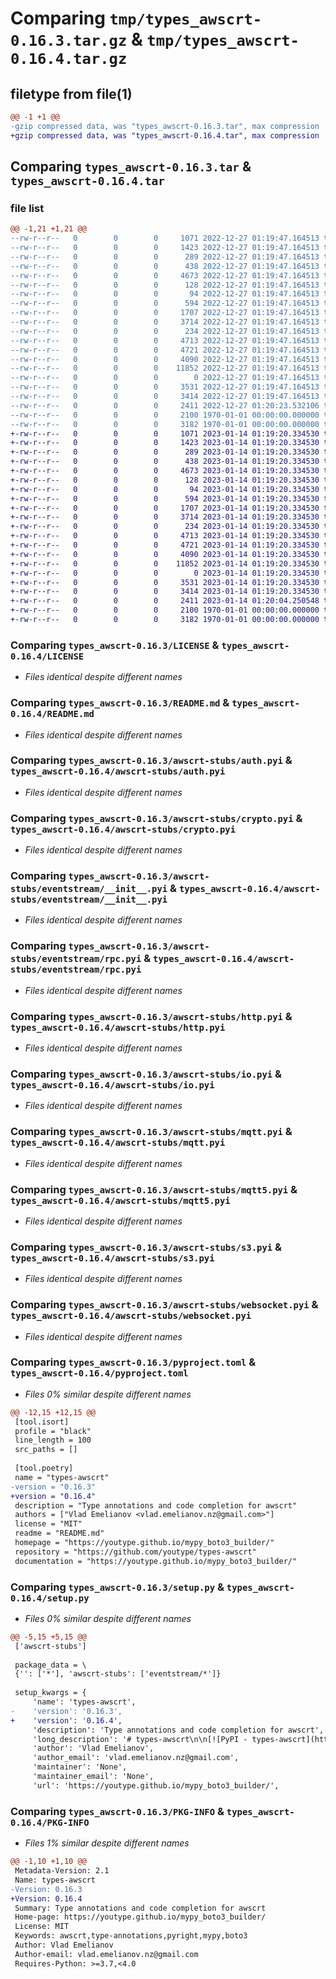 # Comparing `tmp/types_awscrt-0.16.3.tar.gz` & `tmp/types_awscrt-0.16.4.tar.gz`

## filetype from file(1)

```diff
@@ -1 +1 @@
-gzip compressed data, was "types_awscrt-0.16.3.tar", max compression
+gzip compressed data, was "types_awscrt-0.16.4.tar", max compression
```

## Comparing `types_awscrt-0.16.3.tar` & `types_awscrt-0.16.4.tar`

### file list

```diff
@@ -1,21 +1,21 @@
--rw-r--r--   0        0        0     1071 2022-12-27 01:19:47.164513 types_awscrt-0.16.3/LICENSE
--rw-r--r--   0        0        0     1423 2022-12-27 01:19:47.164513 types_awscrt-0.16.3/README.md
--rw-r--r--   0        0        0      289 2022-12-27 01:19:47.164513 types_awscrt-0.16.3/awscrt-stubs/__init__.pyi
--rw-r--r--   0        0        0      438 2022-12-27 01:19:47.164513 types_awscrt-0.16.3/awscrt-stubs/_test.pyi
--rw-r--r--   0        0        0     4673 2022-12-27 01:19:47.164513 types_awscrt-0.16.3/awscrt-stubs/auth.pyi
--rw-r--r--   0        0        0      128 2022-12-27 01:19:47.164513 types_awscrt-0.16.3/awscrt-stubs/checksums.pyi
--rw-r--r--   0        0        0       94 2022-12-27 01:19:47.164513 types_awscrt-0.16.3/awscrt-stubs/common.pyi
--rw-r--r--   0        0        0      594 2022-12-27 01:19:47.164513 types_awscrt-0.16.3/awscrt-stubs/crypto.pyi
--rw-r--r--   0        0        0     1707 2022-12-27 01:19:47.164513 types_awscrt-0.16.3/awscrt-stubs/eventstream/__init__.pyi
--rw-r--r--   0        0        0     3714 2022-12-27 01:19:47.164513 types_awscrt-0.16.3/awscrt-stubs/eventstream/rpc.pyi
--rw-r--r--   0        0        0      234 2022-12-27 01:19:47.164513 types_awscrt-0.16.3/awscrt-stubs/exceptions.pyi
--rw-r--r--   0        0        0     4713 2022-12-27 01:19:47.164513 types_awscrt-0.16.3/awscrt-stubs/http.pyi
--rw-r--r--   0        0        0     4721 2022-12-27 01:19:47.164513 types_awscrt-0.16.3/awscrt-stubs/io.pyi
--rw-r--r--   0        0        0     4090 2022-12-27 01:19:47.164513 types_awscrt-0.16.3/awscrt-stubs/mqtt.pyi
--rw-r--r--   0        0        0    11852 2022-12-27 01:19:47.164513 types_awscrt-0.16.3/awscrt-stubs/mqtt5.pyi
--rw-r--r--   0        0        0        0 2022-12-27 01:19:47.164513 types_awscrt-0.16.3/awscrt-stubs/py.typed
--rw-r--r--   0        0        0     3531 2022-12-27 01:19:47.164513 types_awscrt-0.16.3/awscrt-stubs/s3.pyi
--rw-r--r--   0        0        0     3414 2022-12-27 01:19:47.164513 types_awscrt-0.16.3/awscrt-stubs/websocket.pyi
--rw-r--r--   0        0        0     2411 2022-12-27 01:20:23.532106 types_awscrt-0.16.3/pyproject.toml
--rw-r--r--   0        0        0     2100 1970-01-01 00:00:00.000000 types_awscrt-0.16.3/setup.py
--rw-r--r--   0        0        0     3182 1970-01-01 00:00:00.000000 types_awscrt-0.16.3/PKG-INFO
+-rw-r--r--   0        0        0     1071 2023-01-14 01:19:20.334530 types_awscrt-0.16.4/LICENSE
+-rw-r--r--   0        0        0     1423 2023-01-14 01:19:20.334530 types_awscrt-0.16.4/README.md
+-rw-r--r--   0        0        0      289 2023-01-14 01:19:20.334530 types_awscrt-0.16.4/awscrt-stubs/__init__.pyi
+-rw-r--r--   0        0        0      438 2023-01-14 01:19:20.334530 types_awscrt-0.16.4/awscrt-stubs/_test.pyi
+-rw-r--r--   0        0        0     4673 2023-01-14 01:19:20.334530 types_awscrt-0.16.4/awscrt-stubs/auth.pyi
+-rw-r--r--   0        0        0      128 2023-01-14 01:19:20.334530 types_awscrt-0.16.4/awscrt-stubs/checksums.pyi
+-rw-r--r--   0        0        0       94 2023-01-14 01:19:20.334530 types_awscrt-0.16.4/awscrt-stubs/common.pyi
+-rw-r--r--   0        0        0      594 2023-01-14 01:19:20.334530 types_awscrt-0.16.4/awscrt-stubs/crypto.pyi
+-rw-r--r--   0        0        0     1707 2023-01-14 01:19:20.334530 types_awscrt-0.16.4/awscrt-stubs/eventstream/__init__.pyi
+-rw-r--r--   0        0        0     3714 2023-01-14 01:19:20.334530 types_awscrt-0.16.4/awscrt-stubs/eventstream/rpc.pyi
+-rw-r--r--   0        0        0      234 2023-01-14 01:19:20.334530 types_awscrt-0.16.4/awscrt-stubs/exceptions.pyi
+-rw-r--r--   0        0        0     4713 2023-01-14 01:19:20.334530 types_awscrt-0.16.4/awscrt-stubs/http.pyi
+-rw-r--r--   0        0        0     4721 2023-01-14 01:19:20.334530 types_awscrt-0.16.4/awscrt-stubs/io.pyi
+-rw-r--r--   0        0        0     4090 2023-01-14 01:19:20.334530 types_awscrt-0.16.4/awscrt-stubs/mqtt.pyi
+-rw-r--r--   0        0        0    11852 2023-01-14 01:19:20.334530 types_awscrt-0.16.4/awscrt-stubs/mqtt5.pyi
+-rw-r--r--   0        0        0        0 2023-01-14 01:19:20.334530 types_awscrt-0.16.4/awscrt-stubs/py.typed
+-rw-r--r--   0        0        0     3531 2023-01-14 01:19:20.334530 types_awscrt-0.16.4/awscrt-stubs/s3.pyi
+-rw-r--r--   0        0        0     3414 2023-01-14 01:19:20.334530 types_awscrt-0.16.4/awscrt-stubs/websocket.pyi
+-rw-r--r--   0        0        0     2411 2023-01-14 01:20:04.250548 types_awscrt-0.16.4/pyproject.toml
+-rw-r--r--   0        0        0     2100 1970-01-01 00:00:00.000000 types_awscrt-0.16.4/setup.py
+-rw-r--r--   0        0        0     3182 1970-01-01 00:00:00.000000 types_awscrt-0.16.4/PKG-INFO
```

### Comparing `types_awscrt-0.16.3/LICENSE` & `types_awscrt-0.16.4/LICENSE`

 * *Files identical despite different names*

### Comparing `types_awscrt-0.16.3/README.md` & `types_awscrt-0.16.4/README.md`

 * *Files identical despite different names*

### Comparing `types_awscrt-0.16.3/awscrt-stubs/auth.pyi` & `types_awscrt-0.16.4/awscrt-stubs/auth.pyi`

 * *Files identical despite different names*

### Comparing `types_awscrt-0.16.3/awscrt-stubs/crypto.pyi` & `types_awscrt-0.16.4/awscrt-stubs/crypto.pyi`

 * *Files identical despite different names*

### Comparing `types_awscrt-0.16.3/awscrt-stubs/eventstream/__init__.pyi` & `types_awscrt-0.16.4/awscrt-stubs/eventstream/__init__.pyi`

 * *Files identical despite different names*

### Comparing `types_awscrt-0.16.3/awscrt-stubs/eventstream/rpc.pyi` & `types_awscrt-0.16.4/awscrt-stubs/eventstream/rpc.pyi`

 * *Files identical despite different names*

### Comparing `types_awscrt-0.16.3/awscrt-stubs/http.pyi` & `types_awscrt-0.16.4/awscrt-stubs/http.pyi`

 * *Files identical despite different names*

### Comparing `types_awscrt-0.16.3/awscrt-stubs/io.pyi` & `types_awscrt-0.16.4/awscrt-stubs/io.pyi`

 * *Files identical despite different names*

### Comparing `types_awscrt-0.16.3/awscrt-stubs/mqtt.pyi` & `types_awscrt-0.16.4/awscrt-stubs/mqtt.pyi`

 * *Files identical despite different names*

### Comparing `types_awscrt-0.16.3/awscrt-stubs/mqtt5.pyi` & `types_awscrt-0.16.4/awscrt-stubs/mqtt5.pyi`

 * *Files identical despite different names*

### Comparing `types_awscrt-0.16.3/awscrt-stubs/s3.pyi` & `types_awscrt-0.16.4/awscrt-stubs/s3.pyi`

 * *Files identical despite different names*

### Comparing `types_awscrt-0.16.3/awscrt-stubs/websocket.pyi` & `types_awscrt-0.16.4/awscrt-stubs/websocket.pyi`

 * *Files identical despite different names*

### Comparing `types_awscrt-0.16.3/pyproject.toml` & `types_awscrt-0.16.4/pyproject.toml`

 * *Files 0% similar despite different names*

```diff
@@ -12,15 +12,15 @@
 [tool.isort]
 profile = "black"
 line_length = 100
 src_paths = []
 
 [tool.poetry]
 name = "types-awscrt"
-version = "0.16.3"
+version = "0.16.4"
 description = "Type annotations and code completion for awscrt"
 authors = ["Vlad Emelianov <vlad.emelianov.nz@gmail.com>"]
 license = "MIT"
 readme = "README.md"
 homepage = "https://youtype.github.io/mypy_boto3_builder/"
 repository = "https://github.com/youtype/types-awscrt"
 documentation = "https://youtype.github.io/mypy_boto3_builder/"
```

### Comparing `types_awscrt-0.16.3/setup.py` & `types_awscrt-0.16.4/setup.py`

 * *Files 0% similar despite different names*

```diff
@@ -5,15 +5,15 @@
 ['awscrt-stubs']
 
 package_data = \
 {'': ['*'], 'awscrt-stubs': ['eventstream/*']}
 
 setup_kwargs = {
     'name': 'types-awscrt',
-    'version': '0.16.3',
+    'version': '0.16.4',
     'description': 'Type annotations and code completion for awscrt',
     'long_description': '# types-awscrt\n\n[![PyPI - types-awscrt](https://img.shields.io/pypi/v/types-awscrt.svg?color=blue&label=types-awscrt)](https://pypi.org/project/types-awscrt)\n[![PyPI - awscrt](https://img.shields.io/pypi/v/awscrt.svg?color=blue&label=awscrt)](https://pypi.org/project/awscrt)\n[![PyPI - Python Version](https://img.shields.io/pypi/pyversions/types-awscrt.svg?color=blue)](https://pypi.org/project/types-awscrt)\n[![PyPI - Downloads](https://img.shields.io/pypi/dm/types-awscrt?color=blue)](https://pypistats.org/packages/types-awscrt)\n\n![boto3.typed](https://github.com/youtype/mypy_boto3_builder/raw/main/logo.png)\n\nType annotations and code completion for [awscrt](https://pypi.org/project/awscrt/) package.\nThis package is a part of [mypy_boto3_builder](https://github.com/youtype/mypy_boto3_builder) project.\n\n## Installation\n\n```bash\npython -m pip install types-awscrt\n```\n\n## Usage\n\nUse [mypy](https://github.com/python/mypy) or [pyright](https://github.com/microsoft/pyright) for type checking.\n\n### Latest changes\n\nFull changelog can be found in [Releases](https://github.com/youtype/types-awscrt/releases).\n\n## Versioning\n\n`types-awscrt` version is the same as related `awscrt` version and follows\n[PEP 440](https://www.python.org/dev/peps/pep-0440/) format.\n\n## Support and contributing\n\nPlease reports any bugs or request new features in\n[types-awscrt](https://github.com/youtype/types-awscrt/issues/) repository.\n',
     'author': 'Vlad Emelianov',
     'author_email': 'vlad.emelianov.nz@gmail.com',
     'maintainer': 'None',
     'maintainer_email': 'None',
     'url': 'https://youtype.github.io/mypy_boto3_builder/',
```

### Comparing `types_awscrt-0.16.3/PKG-INFO` & `types_awscrt-0.16.4/PKG-INFO`

 * *Files 1% similar despite different names*

```diff
@@ -1,10 +1,10 @@
 Metadata-Version: 2.1
 Name: types-awscrt
-Version: 0.16.3
+Version: 0.16.4
 Summary: Type annotations and code completion for awscrt
 Home-page: https://youtype.github.io/mypy_boto3_builder/
 License: MIT
 Keywords: awscrt,type-annotations,pyright,mypy,boto3
 Author: Vlad Emelianov
 Author-email: vlad.emelianov.nz@gmail.com
 Requires-Python: >=3.7,<4.0
```

